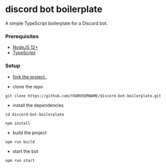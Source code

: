 # discord bot boilerplate

A simple TypeScript boilerplate for a Discord bot.

### Prerequisites

- [NodeJS 12+](https://nodejs.org/en/download/)
- [TypeScript](https://www.typescriptlang.org/#installation)

### Setup

- [fork the project](https://docs.github.com/en/free-pro-team@latest/github/getting-started-with-github/fork-a-repo)_

- clone the repo

```
git clone https://github.com/YOURUSERNAME/discord-bot-boilerplate.git
```

- install the dependencies

```
cd discord-bot-boilerplate
```

```
npm install
```

- build the project

```
npm run build
```

- start the bot

```
npm run start
```
